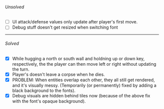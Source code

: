 ###### Unsolved

- [ ] UI attack/defense values only update after player's first move.
- [ ] Debug stuff doesn't get resized when switching font

------------------------------------------------------------------

###### Solved

- [x] While hugging a north or south wall and holdning up or down key, respectively, the the player can then move left or right without updating the turn.
- [x] Player's doesn't leave a corpse when he dies.
- [x] PROBLEM: When entities overlap each other, they all still get rendered, and it's visually messy. (Temporarily (or permanently) fixed by adding a black background to the fonts).
- [x] Debug visuals are hidden behind tiles now (because of the above fix with the font's opaque background).
